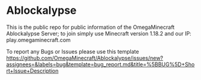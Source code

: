 # Ablockalypse
This is the public repo for public information of the OmegaMinecraft Ablockalypse Server; to join simply use Minecraft version 1.18.2 and our IP: play.omegaminecraft.com

To report any Bugs or Issues please use this template https://github.com/OmegaMinecraft/Ablockalypse/issues/new?assignees=&labels=bug&template=bug_report.md&title=%5BBUG%5D+Short+Issue+Description
